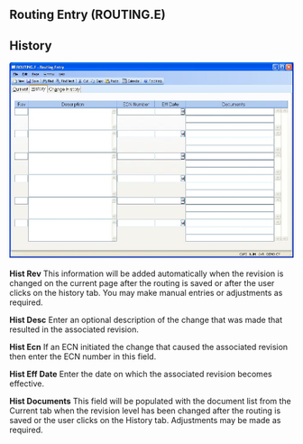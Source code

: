 ##  Routing Entry (ROUTING.E)

<PageHeader />

##  History

![](./ROUTING-E-2.jpg)

**Hist Rev** This information will be added automatically when the revision is
changed on the current page after the routing is saved or after the user
clicks on the history tab. You may make manual entries or adjustments as
required.  
  
**Hist Desc** Enter an optional description of the change that was made that
resulted in the associated revision.  
  
**Hist Ecn** If an ECN initiated the change that caused the associated
revision then enter the ECN number in this field.  
  
**Hist Eff Date** Enter the date on which the associated revision becomes
effective.  
  
**Hist Documents** This field will be populated with the document list from
the Current tab when the revision level has been changed after the routing is
saved or the user clicks on the History tab. Adjustments may be made as
required.  
  
  
<badge text= "Version 8.10.57" vertical="middle" />

<PageFooter />